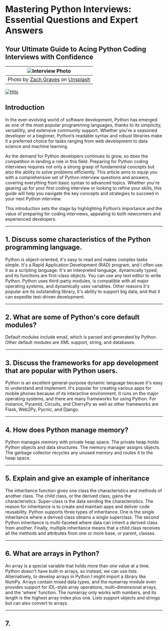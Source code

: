 # Mastering Python Interviews: Essential Questions and Expert Answers
## Your Ultimate Guide to Acing Python Coding Interviews with Confidence

<!-- Feature Image -->
| ![Interview Photo](https://github.com/Tanu-N-Prabhu/Python/blob/2c41792a104c0701cdcbc0c37c3651b9aaf1f31b/Img/zach-graves-wtpTL_SzmhM-unsplash.jpg) | 
|:--:| 
| Photo by <a href="https://unsplash.com/@zgraves?utm_content=creditCopyText&utm_medium=referral&utm_source=unsplash">Zach Graves</a> on <a href="https://unsplash.com/photos/a-screen-shot-of-a-computer-wtpTL_SzmhM?utm_content=creditCopyText&utm_medium=referral&utm_source=unsplash">Unsplash</a>|


[![Hits](https://hits.seeyoufarm.com/api/count/incr/badge.svg?url=https%3A%2F%2Fgithub.com%2FTanu-N-Prabhu%2FPython%2Fblob%2Fmaster%2FPython%2520Coding%2520Interview%2520Prep%2FPython_Interview_Questions_and_Answers.md&count_bg=%2379C83D&title_bg=%23555555&icon=&icon_color=%23E7E7E7&title=hits&edge_flat=false)](https://hits.seeyoufarm.com)

## Introduction
In the ever-evolving world of software development, Python has emerged as one of the most popular programming languages, thanks to its simplicity, versatility, and extensive community support. Whether you're a seasoned developer or a beginner, Python’s readable syntax and robust libraries make it a preferred choice for tasks ranging from web development to data science and machine learning.

As the demand for Python developers continues to grow, so does the competition in landing a role in this field. Preparing for Python coding interviews requires not only a strong grasp of fundamental concepts but also the ability to solve problems efficiently. This article aims to equip you with a comprehensive set of Python interview questions and answers, covering everything from basic syntax to advanced topics. Whether you're gearing up for your first coding interview or looking to refine your skills, this guide will help you navigate the key concepts and strategies to succeed in your next Python interview.

This introduction sets the stage by highlighting Python’s importance and the value of preparing for coding interviews, appealing to both newcomers and experienced developers.

---

## 1. Discuss some characteristics of the Python programming language.

Python is object-oriented, it's easy to read and makes complex tasks simple. It's a Rapid Application Development (RAD) program, and I often use it as a scripting language. It's an interpreted language, dynamically typed, and its functions are first-class objects. You can use any text editor to write Python.  Python uses third-party modules, is compatible with all major operating systems, and dynamically uses variables. Other reasons it's popular are its outstanding library, it's ability to support big data, and that it can expedite test-driven development.

---

## 2. What are some of Python's core default modules?

Default modules include email, which is parsed and generated by Python. Other default modules are XML support, string, and databases.

---

## 3. Discuss the frameworks for app development that are popular with Python users.

Python is an excellent general-purpose dynamic language because it's easy to understand and implement. It's popular for creating various apps for mobile phones because of its interactive environment. It runs on the major operating systems, and there are many frameworks for using Python. For instance, Pyramid, Circuits, and CherryPy as well as other frameworks are Flask, Web2Py, Pycnic, and Django.

---

## 4. How does Python manage memory?

Python manages memory with private heap space. The private heap holds Python objects and data structures. The memory manager assigns objects. The garbage collector recycles any unused memory and routes it to the heap space.

---

## 5. Explain and give an example of inheritance

The inheritance function gives one class the characteristics and methods of another class. The child class, or the derived class, gains the characteristics. Super-class is the data sending the characteristics. The reason for inheritance is to create and maintain apps and deliver code reusability. Python supports three types of inheritance. One is the single inheritance where a derived class obtains a single superclass. The second Python inheritance is multi-faceted where data can inherit a derived class from another. Finally, multiple inheritance means that a child class receives all the methods and attributes from one or more base, or parent, classes.

---

## 6. What are arrays in Python?

An array is a special variable that holds more than one value at a time. Python doesn't have built-in arrays, so instead, we can use lists. Alternatively, to develop arrays in Python I might import a library like NumPy. Arrays contain mixed data types, and the numarray module even provides support for IDL-style array operations, multi-dimensional arrays, and the 'where' function. The numarray only works with numbers, and its length is the highest array index plus one. Lists support objects and strings but can also convert to arrays.

---

## 7. 

